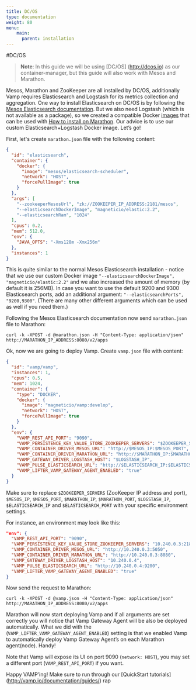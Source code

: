 ```yaml
---
title: DC/OS
type: documentation
weight: 80
menu:
    main:
      parent: installation
---
```


#DC/OS

>**Note**: In this guide we will be using [DC/OS] (http://dcos.io) as our container-manager, but this guide will also work with Mesos and Marathon.

Mesos, Marathon and ZooKeeper are all installed by DC/OS, additionally Vamp requires Elasticsearch and Logstash for its metrics collection and aggregation.
One way to install Elasticsearch on DC/OS is by following the [Mesos Elasticsearch documentation](http://mesos-elasticsearch.readthedocs.org/en/latest/).
But we also need Logstash (which is not available as a package), so we created a compatible Docker [images](https://hub.docker.com/r/magneticio/elastic/) that can be used with [How to install on Marathon](http://mesos-elasticsearch.readthedocs.org/en/latest/#how-to-install-on-marathon). 
Our advice is to use our custom Elasticsearch+Logstash Docker image. Let’s go!

First, let's create `marathon.json` file with the following content:

```json
{
  "id": "elasticsearch",
  "container": {
    "docker": {
      "image": "mesos/elasticsearch-scheduler",
      "network": "HOST",
      "forcePullImage": true
    }
  },
  "args": [
    "--zookeeperMesosUrl", "zk://ZOOKEEPER_IP_ADDRESS:2181/mesos",
    "--elasticsearchDockerImage", "magneticio/elastic:2.2",
    "--elasticsearchRam", "1024"
  ],
  "cpus": 0.2,
  "mem": 512.0,
  "env": {
    "JAVA_OPTS": "-Xms128m -Xmx256m"
  },
  "instances": 1
}
```

This is quite similar to the normal Mesos Elasticsearch installation - notice that we use our custom Docker image `"--elasticsearchDockerImage", "magneticio/elastic:2.2"` and we also increased the amount of memory (by default it is 256MB). 
In case you want to use the default 9200 and 9300 Elasticsearch ports, add an additional argument: `"--elasticsearchPorts", "9200,9300"`. (There are many other different arguments which can be used as well if you need them.)

Following the Mesos Elasticsearch documentation now send `marathon.json` file to Marathon:

```
curl -k -XPOST -d @marathon.json -H "Content-Type: application/json" http://MARATHON_IP_ADDRESS:8080/v2/apps
```

Ok, now we are going to deploy Vamp.
Create `vamp.json` file with content:

```json
{
  "id": "vamp/vamp",
  "instances": 1,
  "cpus": 0.5,
  "mem": 1024,
  "container": {
    "type": "DOCKER",
    "docker": {
      "image": "magneticio/vamp:develop",
      "network": "HOST",
      "forcePullImage": true
    }
  },
  "env": {
    "VAMP_REST_API_PORT": "9090",
    "VAMP_PERSISTENCE_KEY_VALUE_STORE_ZOOKEEPER_SERVERS": "$ZOOKEEPER_SERVERS",
    "VAMP_CONTAINER_DRIVER_MESOS_URL": "http://$MESOS_IP:$MESOS_PORT",
    "VAMP_CONTAINER_DRIVER_MARATHON_URL": "http://$MARATHON_IP:$MARATHON_PORT",
    "VAMP_GATEWAY_DRIVER_LOGSTASH_HOST": "$LOGSTASH_IP",
    "VAMP_PULSE_ELASTICSEARCH_URL": "http://$ELASTICSEARCH_IP:$ELASTICSEARCH_PORT",
    "VAMP_LIFTER_VAMP_GATEWAY_AGENT_ENABLED": "true"
  }
}
```

Make sure to replace `$ZOOKEEPER_SERVERS` (ZooKeeper IP address and port), `$MESOS_IP`, `$MESOS_PORT`, `$MARATHON_IP`, `$MARATHON_PORT`, `$LOGSTASH_IP`, `$ELASTICSEARCH_IP` and `$ELASTICSEARCH_PORT` with your specific environment settings.

For instance, an environment may look like this:

```json
"env": {
  "VAMP_REST_API_PORT": "9090",
  "VAMP_PERSISTENCE_KEY_VALUE_STORE_ZOOKEEPER_SERVERS": "10.240.0.3:2181",
  "VAMP_CONTAINER_DRIVER_MESOS_URL": "http://10.240.0.3:5050",
  "VAMP_CONTAINER_DRIVER_MARATHON_URL": "http://10.240.0.3:8080",
  "VAMP_GATEWAY_DRIVER_LOGSTASH_HOST": "10.240.0.4",
  "VAMP_PULSE_ELASTICSEARCH_URL": "http://10.240.0.4:9200",
  "VAMP_LIFTER_VAMP_GATEWAY_AGENT_ENABLED": "true"
}
```

Now send the request to Marathon:

```
curl -k -XPOST -d @vamp.json -H "Content-Type: application/json" http://MARATHON_IP_ADDRESS:8080/v2/apps
```

Marathon will now start deploying Vamp and if all arguments are set correctly you will notice that Vamp Gateway Agent will be also be deployed automatically.
What we did with the (`VAMP_LIFTER_VAMP_GATEWAY_AGENT_ENABLED`) setting is that we enabled Vamp to automatically deploy Vamp Gateway Agent’s on each Marathon agent(node). Handy!

Note that Vamp will expose its UI on port 9090 (`network: HOST`), you may set a different port (`VAMP_REST_API_PORT`) if you want.

Happy VAMP’ing! Make sure to run through our [QuickStart tutorials] (http://vamp.io/documentation/guides/)
rap

